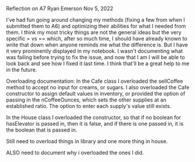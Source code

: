 Reflection on A7
Ryan Emerson
Nov 5, 2022

I've had fun going around changing my methods (fixing a few from when I submitted them to A6) and optimizing their abilities for what I needed from them. I think my most tricky things are not the general ideas but the very specific = vs == which, after so much time, I should have already known to write that down when anyone reminds me what the difference is. But I have it very prominently displayed in my notebook. I wasn't documenting what was failing before trying to fix the issue, and now that I am I will be able to look back and see how I fixed it last time. I think that'll be a great help to me in the future. 

Overloading documentation: 
In the Cafe class I overloaded the sellCoffee method to accept no input for creams, or sugars. I also overloaded the Cafe constructor to assign default values in inventory, or provided the option of passing in the nCoffeeOunces, which sets the other supplies at an established ratio. The option to enter each supply's value still exists. 

In the House class I overloaded the constructor, so that if no boolean for hasElevator is passed in, then it is false, and if there is one passed in, it is the boolean that is passed in. 

Still need to overload things in library and one more thing in house.

ALSO need to document why i overloaded the ones I did.
